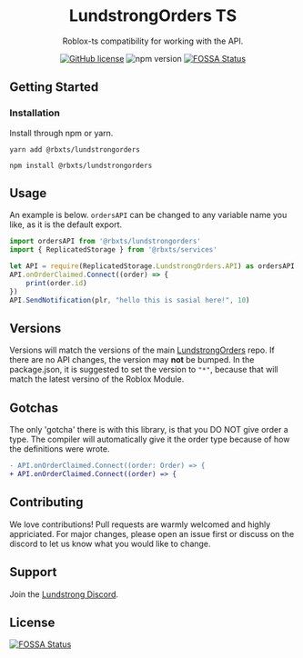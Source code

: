 <div align="center">

# LundstrongOrders TS

Roblox-ts compatibility for working with the API.

<a href="https://github.com/Lundstrong/Edit-Roblox-Place/blob/master/LICENSE"><img alt="GitHub license" src="https://img.shields.io/github/license/Lundstrong/Edit-Roblox-Place"></a>
<img alt="npm version" src="https://img.shields.io/npm/v/@rbxts/lundstrongorders">
<a href="https://app.fossa.com/projects/git%2Bgithub.com%2FLundstrong%2FLundstrongOrders-Typescript?ref=badge_shield"><img alt="FOSSA Status" src="https://app.fossa.com/api/projects/git%2Bgithub.com%2FLundstrong%2FLundstrongOrders-Typescript.svg?type=shield"></a>
</div>

## Getting Started

### Installation

Install through npm or yarn.

```
yarn add @rbxts/lundstrongorders
```

```
npm install @rbxts/lundstrongorders
```

## Usage

An example is below. `ordersAPI` can be changed to any variable name you like, as it is the default export.
```ts
import ordersAPI from '@rbxts/lundstrongorders'
import { ReplicatedStorage } from '@rbxts/services'

let API = require(ReplicatedStorage.LundstrongOrders.API) as ordersAPI
API.onOrderClaimed.Connect((order) => {
    print(order.id)
})
API.SendNotification(plr, "hello this is sasial here!", 10)
```

## Versions

Versions will match the versions of the main [LundstrongOrders](https://github.com/Lundstrong/LundstrongOrders) repo. If there are no API changes, the version may **not** be bumped. In the package.json, it is suggested to set the version to `"*"`, because that will match the latest versino of the Roblox Module.

## Gotchas
The only 'gotcha' there is with this library, is that you DO NOT give order a type. The compiler will automatically give it the order type because of how the definitions were wrote.

```diff
- API.onOrderClaimed.Connect((order: Order) => {
+ API.onOrderClaimed.Connect((order) => {
```

## Contributing
We love contributions! Pull requests are warmly welcomed and highly appriciated. For major changes, please open an issue first or discuss on the discord to let us know what you would like to change.

## Support
Join the [Lundstrong Discord](https://discord.gg/2w9PmHZPwX).

## License
[![FOSSA Status](https://app.fossa.com/api/projects/git%2Bgithub.com%2FLundstrong%2FLundstrongOrders-Typescript.svg?type=large)](https://app.fossa.com/projects/git%2Bgithub.com%2FLundstrong%2FLundstrongOrders-Typescript?ref=badge_large)
